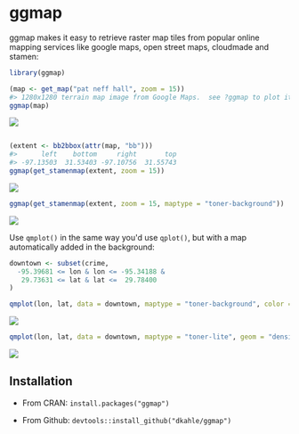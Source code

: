 <!-- README.md is generated from README.Rmd. Please edit that file -->
ggmap
=====

ggmap makes it easy to retrieve raster map tiles from popular online mapping services like google maps, open street maps, cloudmade and stamen:

``` r
library(ggmap)

(map <- get_map("pat neff hall", zoom = 15))
#> 1280x1280 terrain map image from Google Maps.  see ?ggmap to plot it.
ggmap(map)
```

![](README-maptypes-1.png)

``` r

(extent <- bb2bbox(attr(map, "bb")))
#>      left    bottom     right       top 
#> -97.13503  31.53403 -97.10756  31.55743
ggmap(get_stamenmap(extent, zoom = 15))
```

![](README-maptypes-2.png)

``` r
ggmap(get_stamenmap(extent, zoom = 15, maptype = "toner-background"))
```

![](README-maptypes-3.png)

Use `qmplot()` in the same way you'd use `qplot()`, but with a map automatically added in the background:

``` r
downtown <- subset(crime,
  -95.39681 <= lon & lon <= -95.34188 &
   29.73631 <= lat & lat <=  29.78400
)

qmplot(lon, lat, data = downtown, maptype = "toner-background", color = I("red"))
```

![](README-qmplot-1.png)

``` r
qmplot(lon, lat, data = downtown, maptype = "toner-lite", geom = "density2d", color = I("red"))
```

![](README-qmplot-2.png)

Installation
------------

-   From CRAN: `install.packages("ggmap")`

-   From Github: `devtools::install_github("dkahle/ggmap")`
